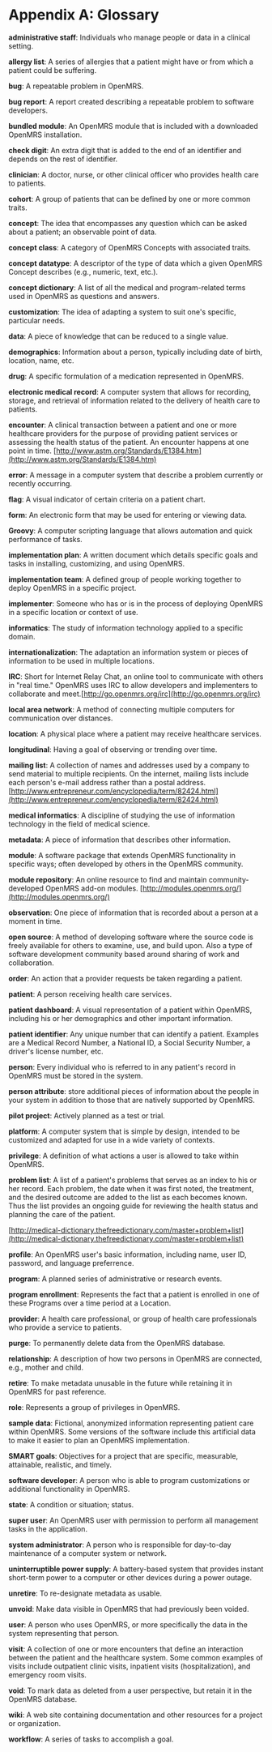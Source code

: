 # Appendix A: Glossary

**administrative staff**: Individuals who manage people or data in a clinical setting.

**allergy list**: A series of allergies that a patient might have or from which a patient could be suffering.

**bug**: A repeatable problem in OpenMRS.

**bug report**: A report created describing a repeatable problem to software developers.

**bundled module**: An OpenMRS module that is included with a downloaded OpenMRS installation.

**check digit**: An extra digit that is added to the end of an identifier and depends on the rest of identifier.

**clinician**: A doctor, nurse, or other clinical officer who provides health care to patients.

**cohort**: A group of patients that can be defined by one or more common traits.

**concept**: The idea that encompasses any question which can be asked about a patient; an observable point of data.

**concept class**: A category of OpenMRS Concepts with associated traits.

**concept datatype**: A descriptor of the type of data which a given OpenMRS Concept describes \(e.g., numeric, text, etc.\).

**concept dictionary**: A list of all the medical and program-related terms used in OpenMRS as questions and answers.

**customization**: The idea of adapting a system to suit one's specific, particular needs.

**data**: A piece of knowledge that can be reduced to a single value.

**demographics**: Information about a person, typically including date of birth, location, name, etc.

**drug**: A specific formulation of a medication represented in OpenMRS. 

**electronic medical record**: A computer system that allows for recording, storage, and retrieval of information related to the delivery of health care to patients.

**encounter**: A clinical transaction between a patient and one or more healthcare providers for the purpose of providing patient services or assessing the health status of the patient. An encounter happens at one point in time. [http://www.astm.org/Standards/E1384.htm](http://www.astm.org/Standards/E1384.htm)

**error**: A message in a computer system that describe a problem currently or recently occurring.

**flag**: A visual indicator of certain criteria on a patient chart.

**form**: An electronic form that may be used for entering or viewing data.

**Groovy**: A computer scripting language that allows automation and quick performance of tasks.

**implementation plan**: A written document which details specific goals and tasks in installing, customizing, and using OpenMRS.

**implementation team**: A defined group of people working together to deploy OpenMRS in a specific project.

**implementer**: Someone who has or is in the process of deploying OpenMRS in a specific location or context of use.

**informatics**: The study of information technology applied to a specific domain.

**internationalization**: The adaptation an information system or pieces of information to be used in multiple locations.

**IRC**: Short for Internet Relay Chat, an online tool to communicate with others in "real time." OpenMRS uses IRC to allow developers and implementers to collaborate and meet.[http://go.openmrs.org/irc](http://go.openmrs.org/irc)

**local area network**: A method of connecting multiple computers for communication over distances.

**location**: A physical place where a patient may receive healthcare services.

**longitudinal**: Having a goal of observing or trending over time.

**mailing list**: A collection of names and addresses used by a company to send material to multiple recipients. On the internet, mailing lists include each person's e-mail address rather than a postal address. [http://www.entrepreneur.com/encyclopedia/term/82424.html](http://www.entrepreneur.com/encyclopedia/term/82424.html)

**medical informatics**: A discipline of studying the use of information technology in the field of medical science.

**metadata**: A piece of information that describes other information.

**module**: A software package that extends OpenMRS functionality in specific ways; often developed by others in the OpenMRS community.

**module repository**: An online resource to find and maintain community-developed OpenMRS add-on modules. [http://modules.openmrs.org/](http://modules.openmrs.org/)

**observation**: One piece of information that is recorded about a person at a moment in time.

**open source**: A method of developing software where the source code is freely available for others to examine, use, and build upon. Also a type of software development community based around sharing of work and collaboration.

**order**: An action that a provider requests be taken regarding a patient.

**patient**: A person receiving health care services.

**patient dashboard**: A visual representation of a patient within OpenMRS, including his or her demographics and other important information.

**patient identifier**: Any unique number that can identify a patient. Examples are a Medical Record Number, a National ID, a Social Security Number, a driver's license number, etc.

**person**: Every individual who is referred to in any patient's record in OpenMRS must be stored in the system.

**person attribute**: store additional pieces of information about the people in your system in addition to those that are natively supported by OpenMRS.

**pilot project**: Actively planned as a test or trial.

**platform**: A computer system that is simple by design, intended to be customized and adapted for use in a wide variety of contexts.

**privilege**: A definition of what actions a user is allowed to take within OpenMRS.

**problem list**: A list of a patient's problems that serves as an index to his or her record. Each problem, the date when it was first noted, the treatment, and the desired outcome are added to the list as each becomes known. Thus the list provides an ongoing guide for reviewing the health status and planning the care of the patient.

[http://medical-dictionary.thefreedictionary.com/master+problem+list](http://medical-dictionary.thefreedictionary.com/master+problem+list)

**profile**: An OpenMRS user's basic information, including name, user ID, password, and language preferrence. 

**program**: A planned series of administrative or research events.

**program enrollment**: Represents the fact that a patient is enrolled in one of these Programs over a time period at a Location.

**provider**: A health care professional, or group of health care professionals who provide a service to patients.

**purge**: To permanently delete data from the OpenMRS database.

**relationship**: A description of how two persons in OpenMRS are connected, e.g., mother and child.

**retire**: To make metadata unusable in the future while retaining it in OpenMRS for past reference.

**role**: Represents a group of privileges in OpenMRS.

**sample data**: Fictional, anonymized information representing patient care within OpenMRS. Some versions of the software include this artificial data to make it easier to plan an OpenMRS implementation.

**SMART goals**: Objectives for a project that are specific, measurable, attainable, realistic, and timely.

**software developer**: A person who is able to program customizations or additional functionality in OpenMRS.

**state**: A condition or situation; status.

**super user**: An OpenMRS user with permission to perform all management tasks in the application.

**system administrator**: A person who is responsible for day-to-day maintenance of a computer system or network.

**uninterruptible power supply**: A battery-based system that provides instant short-term power to a computer or other devices during a power outage.

**unretire**: To re-designate metadata as usable.

**unvoid**: Make data visible in OpenMRS that had previously been voided.

**user**: A person who uses OpenMRS, or more specifically the data in the system representing that person.

**visit**: A collection of one or more encounters that define an interaction between the patient and the healthcare system. Some common examples of visits include outpatient clinic visits, inpatient visits \(hospitalization\), and emergency room visits.

**void**: To mark data as deleted from a user perspective, but retain it in the OpenMRS database.

**wiki**: A web site containing documentation and other resources for a project or organization.

**workflow**: A series of tasks to accomplish a goal.